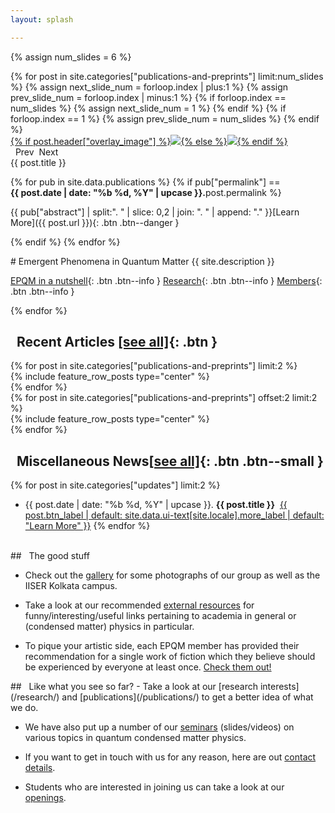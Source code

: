 ```yaml
---
layout: splash

---
```


{% assign num_slides = 6 %}
<div class="publication_slider">
{% for post in site.categories["publications-and-preprints"] limit:num_slides %}
{% assign next_slide_num = forloop.index | plus:1 %}
{% assign prev_slide_num = forloop.index | minus:1 %}
{% if forloop.index == num_slides %}
{% assign next_slide_num = 1 %}
{% endif %}
{% if forloop.index == 1 %}
{% assign prev_slide_num = num_slides %}
{% endif %}

<div class="pub_slide" id="pub_slide_{{ forloop.index }}" markdown=1>
<div class="home_banner_image">
<a href="{{ post.url }}">
{% if post.header["overlay_image"] %}<img src="{{ post.header["overlay_image"] }}">{% else %}<img src="{{ post.header["image"] }}">{% endif %}
</a>

</div>

<div class="home__column__main" markdown=1>
<div class="home__column_skewed" markdown=1>
<span class="btn btn--success" onclick="show_highlight({{ prev_slide_num }})"><span class="fa-solid fa-chevron-left"></span>&nbsp;&nbsp;Prev</span>&nbsp;&nbsp;<span class="btn btn--success" onclick="show_highlight({{ next_slide_num }})">Next&nbsp;&nbsp;<span class="fa-solid fa-chevron-right"></span></span>

<div class="home__banner__title" markdown=1>{{ post.title }}
</div>
 
{% for pub in site.data.publications %}
{% if pub["permalink"] == post.permalink %}
<strong style="inline; float: left;">{{ post.date | date: "%b %d, %Y" | upcase }}.</strong>
<div class="home__banner__abstract" style="inline; float: left;">{{ pub["abstract"] | split:". " | slice: 0,2 | join: ". " | append: "." }}
</div>
[Learn More]({{ post.url }}){: .btn .btn--danger }

{% endif %}
{% endfor %}
</div>
<div class="home__column_skewed" markdown=1>

<div class="epqm__summary" markdown=1>
# Emergent Phenomena in Quantum Matter
<span class="home__banner__abstract">{{ site.description }}</span>

[EPQM in a nutshell](/about/#what-is-epqm){: .btn .btn--info }
[Research](/research/#overview-of-our-research){: .btn .btn--info }
[Members](/people){: .btn .btn--info }
</div>
</div>
</div>
</div>
{% endfor %}
</div>

## <i class="fas fa-bookmark"></i>&nbsp;&nbsp;Recent Articles [[see all]](/posts/#publication-and-preprint-updates){: .btn }
<div class="home__column__main" markdown=1>
{% for post in site.categories["publications-and-preprints"] limit:2 %}
  <div class="home__column" markdown=1>
  {% include feature_row_posts type="center" %}
  </div>
  {% endfor %}
</div>
<div class="home__column__main" markdown=1>
  {% for post in site.categories["publications-and-preprints"] offset:2 limit:2 %}
  <div class="home__column" markdown=1>
  {% include feature_row_posts type="center" %}
  </div>
  {% endfor %}
</div>


## <i class="fas fa-bolt"></i>&nbsp;&nbsp;Miscellaneous News[[see all]](/posts/#miscellaneous-news){: .btn .btn--small }

{% for post in site.categories["updates"] limit:2 %}
- {{ post.date | date: "%b %d, %Y" | upcase }}. **{{ post.title }}**&nbsp;&nbsp;<a href="{{ post.url | relative_url }}" class="btn btn--danger">{{ post.btn_label | default: site.data.ui-text[site.locale].more_label | default: "Learn More" }}</a>
{% endfor %}
<br>

<div class="home__column__main" markdown=1>
<div class="home__column" markdown=1>
## <i class="fas fa-heart"></i>&nbsp;&nbsp;The good stuff

- Check out the [gallery](/gallery/) for some photographs of our group as well as the IISER Kolkata campus.

- Take a look at our recommended [external resources](/external-resources/) for funny/interesting/useful links pertaining to academia in general or (condensed matter) physics in particular.

- To pique your artistic side, each EPQM member has provided their recommendation for a single work of fiction which they believe should be experienced by everyone at least once. [Check them out!](/fiction-recommendations/)
</div>
<div class="home__column" markdown=1>
## <i class="fas fa-mug-hot"></i>&nbsp;&nbsp;Like what you see so far?
- Take a look at our [research interests](/research/) and [publications](/publications/) to get a better idea of what we do. 

- We have also put up a number of our [seminars](/seminars/) (slides/videos) on various topics in quantum condensed matter physics.

- If you want to get in touch with us for any reason, here are out [contact details](/about/#contact-details).

- Students who are interested in joining us can take a look at our [openings](/about/#openings).
</div>
